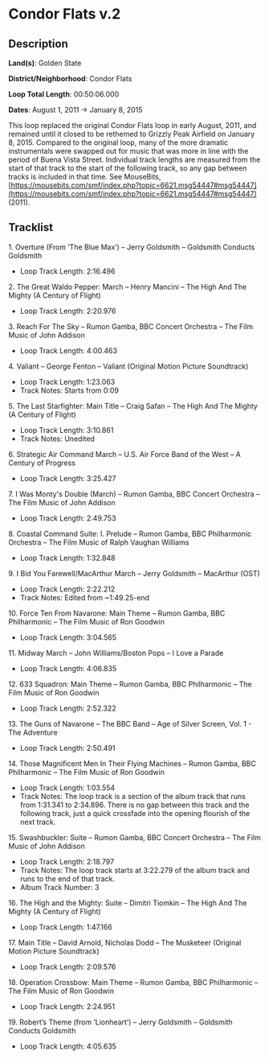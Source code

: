 # Condor Flats v.2

## Description

**Land(s)**: Golden State

**District/Neighborhood**: Condor Flats

**Loop Total Length**: 00:50:06.000

**Dates**: August 1, 2011 → January 8, 2015

This loop replaced the original Condor Flats loop in early August, 2011, and remained until it closed to be rethemed to Grizzly Peak Airfield on January 8, 2015. Compared to the original loop, many of the more dramatic instrumentals were swapped out for music that was more in line with the period of Buena Vista Street. Individual track lengths are measured from the start of that track to the start of the following track, so any gap between tracks is included in that time. See MouseBits, [https://mousebits.com/smf/index.php?topic=6621.msg54447#msg54447](https://mousebits.com/smf/index.php?topic=6621.msg54447#msg54447) (2011).

## Tracklist

1\. Overture (From ‘The Blue Max’) – Jerry Goldsmith – Goldsmith Conducts Goldsmith

- Loop Track Length: 2:16.496

2\. The Great Waldo Pepper: March – Henry Mancini – The High And The Mighty (A Century of Flight)

- Loop Track Length: 2:20.976

3\. Reach For The Sky – Rumon Gamba, BBC Concert Orchestra – The Film Music of John Addison

- Loop Track Length: 4:00.463

4\. Valiant – George Fenton – Valiant (Original Motion Picture Soundtrack)

- Loop Track Length: 1:23.063
- Track Notes: Starts from 0:09

5\. The Last Starfighter: Main Title – Craig Safan – The High And The Mighty (A Century of Flight)

- Loop Track Length: 3:10.861
- Track Notes: Unedited

6\. Strategic Air Command March – U.S. Air Force Band of the West – A Century of Progress

- Loop Track Length: 3:25.427

7\. I Was Monty's Double (March) – Rumon Gamba, BBC Concert Orchestra – The Film Music of John Addison

- Loop Track Length: 2:49.753

8\. Coastal Command Suite: I. Prelude – Rumon Gamba, BBC Philharmonic Orchestra – The Film Music of Ralph Vaughan Williams

- Loop Track Length: 1:32.848

9\. I Bid You Farewell/MacArthur March – Jerry Goldsmith – MacArthur (OST)

- Loop Track Length: 2:22.212
- Track Notes: Edited from ~1:49.25-end

10\. Force Ten From Navarone: Main Theme – Rumon Gamba, BBC Philharmonic – The Film Music of Ron Goodwin

- Loop Track Length: 3:04.565

11\. Midway March – John Williams/Boston Pops – I Love a Parade

- Loop Track Length: 4:06.835

12\. 633 Squadron: Main Theme – Rumon Gamba, BBC Philharmonic – The Film Music of Ron Goodwin

- Loop Track Length: 2:52.322

13\. The Guns of Navarone – The BBC Band – Age of Silver Screen, Vol. 1 - The Adventure

- Loop Track Length: 2:50.491

14\. Those Magnificent Men In Their Flying Machines – Rumon Gamba, BBC Philharmonic – The Film Music of Ron Goodwin

- Loop Track Length: 1:03.554
- Track Notes: The loop track is a section of the album track that runs from 1:31.341 to 2:34.896. There is no gap between this track and the following track, just a quick crossfade into the opening flourish of the next track.

15\. Swashbuckler: Suite – Rumon Gamba, BBC Concert Orchestra – The Film Music of John Addison

- Loop Track Length: 2:18.797
- Track Notes: The loop track starts at 3:22.279 of the album track and runs to the end of that track.
- Album Track Number: 3

16\. The High and the Mighty: Suite – Dimitri Tiomkin – The High And The Mighty (A Century of Flight)

- Loop Track Length: 1:47.166

17\. Main Title – David Arnold, Nicholas Dodd – The Musketeer (Original Motion Picture Soundtrack)

- Loop Track Length: 2:09.576

18\. Operation Crossbow: Main Theme – Rumon Gamba, BBC Philharmonic – The Film Music of Ron Goodwin

- Loop Track Length: 2:24.951

19\. Robert’s Theme (from ‘Lionheart’) – Jerry Goldsmith – Goldsmith Conducts Goldsmith

- Loop Track Length: 4:05.635
